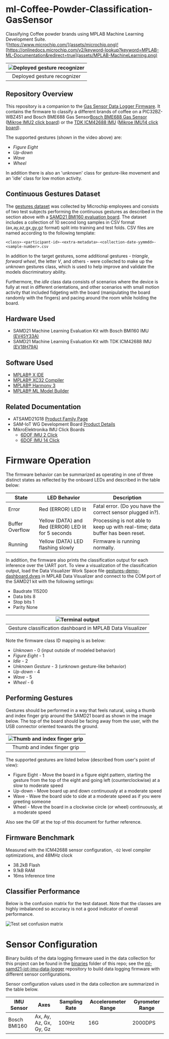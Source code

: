 # ml-Coffee-Powder-Classification-GasSensor
Classifying Coffee powder brands using MPLAB Machine Learning Development Suite.  
![https://www.microchip.com/](assets/microchip.png)![https://onlinedocs.microchip.com/v2/keyword-lookup?keyword=MPLAB-ML-Documentation&redirect=true](assets/MPLAB-MachineLearning.png)

| ![Deployed gesture recognizer](assets/gestures-with-dashboard.gif) |
| :--: |
| Deployed gesture recognizer |

## Repository Overview
This repository is a companion to the [Gas Sensor Data Logger Firmware](https://onlinedocs.microchip.com/v2/keyword-lookup?keyword=MPLAB-ML-Gesture-Demo&redirect=true). It contains the firmware to classify a different brands of coffee on a PIC32BZ- WBZ451 and Bosch BME688 Gas Sensor[Bosch BME688 Gas Sensor](https://www.microchip.com/developmenttools/ProductDetails/EV45Y33A)
([Mikroe IMU2 click board](https://www.mikroe.com/6dof-imu-2-click)) or the [TDK ICM42688 IMU](https://www.microchip.com/DevelopmentTools/ProductDetails/PartNO/EV18H79A) ([Mikroe IMU14 click board](https://www.mikroe.com/6dof-imu-14-click)).

The supported gestures (shown in the video above) are:

- *Figure Eight*
- *Up-down*
- *Wave*
- *Wheel*

In addition there is also an 'unknown' class for gesture-like movement and an 'idle' class for low motion activity.

## Continuous Gestures Dataset

The [gestures dataset](https://github.com/MicrochipTech/ml-samd21-iot-mplabml-gestures-demo/tree/main/dataset/) was collected by Microchip employees and consists of two test subjects performing the continuous gestures as described in the section above with a [SAMD21 BMI160 evaluation board](https://www.microchip.com/developmenttools/ProductDetails/EV45Y33A). The dataset includes a collection of 10 second long samples in CSV format (ax,ay,az,gx,gy,gz format) split into training and test folds. CSV files are named according to the following template:

``<class>-<participant-id>-<extra-metadata>-<collection-date-yymmdd>-<sample-number>.csv``

In addition to the target gestures, some additional gestures - *triangle*, *forward wheel*, the letter *V*, and others - were collected to make up the *unknown* gestures class, which is used to help improve and validate the models discriminatory ability.

Furthermore, the *idle* class data consists of scenarios where the device is fully at rest in different orientations, and other scenarios with small motion activity that included fidgeting with the board (manipulating the board randomly with the fingers) and pacing around the room while holding the board.

## Hardware Used
* SAMD21 Machine Learning Evaluation Kit with Bosch BMI160 IMU [(EV45Y33A)](https://www.microchip.com/developmenttools/ProductDetails/EV45Y33A)
* SAMD21 Machine Learning Evaluation Kit with TDK ICM42688 IMU [(EV18H79A)](https://www.microchip.com/developmenttools/ProductDetails/EV18H79A)

## Software Used
* [MPLAB® X IDE](https://microchip.com/mplab/mplab-x-ide)
* [MPLAB® XC32 Compiler](https://microchip.com/mplab/compilers)
* [MPLAB® Harmony 3](https://www.microchip.com/harmony)
* [MPLAB® ML Model Builder](https://onlinedocs.microchip.com/v2/keyword-lookup?keyword=MPLAB-ML-Documentation&redirect=true)

## Related Documentation
* ATSAMD21G18 [Product Family Page](https://www.microchip.com/wwwproducts/en/ATSAMD21G18)
* SAM-IoT WG Development Board [Product Details](https://www.microchip.com/developmenttools/ProductDetails/EV75S95A)
* MikroElektronika IMU Click Boards
   * [6DOF IMU 2 Click](https://www.mikroe.com/6dof-imu-2-click)
   * [6DOF IMU 14 Click](https://www.mikroe.com/6dof-imu-14-click)

# Firmware Operation
The firmware behavior can be summarized as operating in one of three distinct states as reflected by the onboard LEDs and described in the table below:

| State |	LED Behavior |	Description |
| --- | --- | --- |
| Error |	Red (ERROR) LED lit |	Fatal error. (Do you have the correct sensor plugged in?). |
| Buffer Overflow |	Yellow (DATA) and Red (ERROR) LED lit for 5 seconds	| Processing is not able to keep up with real-time; data buffer has been reset. |
| Running | Yellow (DATA) LED flashing slowly |	Firmware is running normally. |

In addition, the firmware also prints the classification output for each inference over the UART port. To view a visualization of the classification output, load the Data Visualizer Work Space file [gestures-demo-dashboard.dvws](https://github.com/MicrochipTech/ml-samd21-iot-mplabml-gestures-demo/tree/main/data-visualizer/) in MPLAB Data Visualizer and connect to the COM port of the SAMD21 kit with the following settings:

- Baudrate 115200
- Data bits 8
- Stop bits 1
- Parity None

| ![Terminal output](assets/gestures-dv-dashboard.png) |
| :--: |
| Gesture classification dashboard in MPLAB Data Visualizer |

Note the firmware class ID mapping is as below:

- *Unknown* - 0 (input outside of modeled behavior)
- *Figure Eight* - 1
- *Idle* - 2
- *Unknown Gesture* - 3 (unknown gesture-like behavior)
- *Up-down* - 4
- *Wave* - 5
- *Wheel* - 6

## Performing Gestures
Gestures should be performed in a way that feels natural, using a thumb and index finger grip around the SAMD21 board as shown in the image below. The top of the board should be facing away from the user, with the USB connector oriented towards the ground.

| ![Thumb and index finger grip](assets/thumb-forefinger-grip.jpg) |
| :--: |
| Thumb and index finger grip |

The supported gestures are listed below (described from user's point of view):

- Figure Eight - Move the board in a figure eight pattern, starting the gesture from the top of the eight and going left (counterclockwise) at a slow to moderate speed
- Up-down - Move board up and down continuously at a moderate speed
- Wave - Wave the board side to side at a moderate speed as if you were greeting someone
- Wheel - Move the board in a clockwise circle (or wheel) continuously, at a moderate speed

Also see the GIF at the top of this document for further reference.

## Firmware Benchmark
Measured with the ICM42688 sensor configuration, ``-O2`` level compiler optimizations, and 48MHz clock
- 38.2kB Flash
- 9.1kB RAM
- 16ms Inference time

## Classifier Performance
Below is the confusion matrix for the test dataset. Note that the classes are highly imbalanced so accuracy is not a good indicator of overall performance.

![Test set confusion matrix](assets/confusion-matrix.png)

# Sensor Configuration
Binary builds of the data logging firmware used in the data collection for this project can be found in the [binaries](https://github.com/MicrochipTech/ml-samd21-iot-mplabml-gestures-demo/tree/main/binaries) folder of this repo; see the [ml-samd21-iot-imu-data-logger](https://github.com/MicrochipTech/ml-samd21-iot-imu-data-logger) repository to build data logging firmware with different sensor configurations.

Sensor configuration values used in the data collection are summarized in the table below.

| IMU Sensor | Axes | Sampling Rate | Accelerometer Range | Gyrometer Range |
| --- | --- | --- | --- | --- |
| Bosch BMI160 | Ax, Ay, Az, Gx, Gy, Gz | 100Hz | 16G | 2000DPS |

